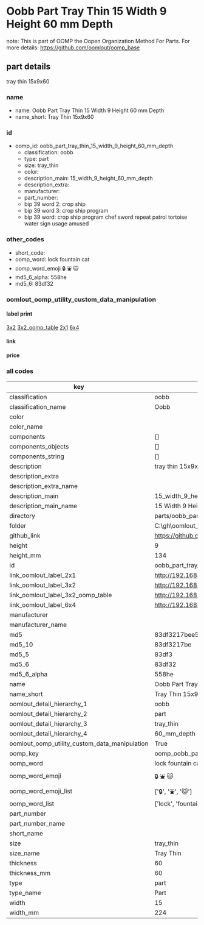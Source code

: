 # Oobb Part Tray Thin 15 Width 9 Height 60 mm Depth  

note: This is part of OOMP the Oopen Organization Method For Parts. For more details: https://github.com/oomlout/oomp_base

##  part details
  



tray thin 15x9x60



### name
* name: Oobb Part Tray Thin 15 Width 9 Height 60 mm Depth
* name_short: Tray Thin 15x9x60 
### id
* oomp_id: oobb_part_tray_thin_15_width_9_height_60_mm_depth
  * classification: oobb
  * type: part
  * size: tray_thin
  * color: 
  * description_main: 15_width_9_height_60_mm_depth
  * description_extra: 
  * manufacturer: 
  * part_number: 
  * bip 39 word 2: crop ship
  * bip 39 word 3: crop ship program
  * bip 39 word: crop ship program chef sword repeat patrol tortoise water sign usage amused

### other_codes
* short_code: 
* oomp_word: lock fountain cat
* oomp_word_emoji :lock: :fountain: :cat:
* md5_6_alpha: 558he
* md5_6: 83df32






### oomlout_oomp_utility_custom_data_manipulation
#### label print
[3x2](http://192.168.1.245:1112/?label=oomp%20558he)
[3x2_oomp_table](http://192.168.1.108:1112/?label=oomp%20558he)
[2x1](http://192.168.1.242:1112/?label=oomp%20558he)
[6x4](http://192.168.1.55:1112/?label=oomp%20558he)    

#### link

                              

#### price







### all codes 
| key | value |  
| --- | --- |  
| classification | oobb |  
| classification_name | Oobb |  
| color |  |  
| color_name |  |  
| components | [] |  
| components_objects | [] |  
| components_string | [] |  
| description | tray thin 15x9x60 |  
| description_extra |  |  
| description_extra_name |  |  
| description_main | 15_width_9_height_60_mm_depth |  
| description_main_name | 15 Width 9 Height 60 mm Depth |  
| directory | parts/oobb_part_tray_thin_15_width_9_height_60_mm_depth |  
| folder | C:\gh\oomlout_oobb_version_4_generated_parts\parts\oobb_part_tray_thin_15_width_9_height_60_mm_depth |  
| github_link | https://github.com/oomlout/oomlout_oomp_part_src/tree/main/parts/oobb_part_tray_thin_15_width_9_height_60_mm_depth |  
| height | 9 |  
| height_mm | 134 |  
| id | oobb_part_tray_thin_15_width_9_height_60_mm_depth |  
| link_oomlout_label_2x1 | http://192.168.1.242:1112/?label=oomp%20558he |  
| link_oomlout_label_3x2 | http://192.168.1.245:1112/?label=oomp%20558he |  
| link_oomlout_label_3x2_oomp_table | http://192.168.1.108:1112/?label=oomp%20558he |  
| link_oomlout_label_6x4 | http://192.168.1.55:1112/?label=oomp%20558he |  
| manufacturer |  |  
| manufacturer_name |  |  
| md5 | 83df3217bee59426daee227557f1819f |  
| md5_10 | 83df3217be |  
| md5_5 | 83df3 |  
| md5_6 | 83df32 |  
| md5_6_alpha | 558he |  
| name | Oobb Part Tray Thin 15 Width 9 Height 60 mm Depth |  
| name_short | Tray Thin 15x9x60  |  
| oomlout_detail_hierarchy_1 | oobb |  
| oomlout_detail_hierarchy_2 | part |  
| oomlout_detail_hierarchy_3 | tray_thin |  
| oomlout_detail_hierarchy_4 | 60_mm_depth |  
| oomlout_oomp_utility_custom_data_manipulation | True |  
| oomp_key | oomp_oobb_part_tray_thin_15_width_9_height_60_mm_depth |  
| oomp_word | lock fountain cat |  
| oomp_word_emoji | :lock: :fountain: :cat: |  
| oomp_word_emoji_list | [':lock:', ':fountain:', ':cat:'] |  
| oomp_word_list | ['lock', 'fountain', 'cat'] |  
| part_number |  |  
| part_number_name |  |  
| short_name |  |  
| size | tray_thin |  
| size_name | Tray Thin |  
| thickness | 60 |  
| thickness_mm | 60 |  
| type | part |  
| type_name | Part |  
| width | 15 |  
| width_mm | 224 |  
